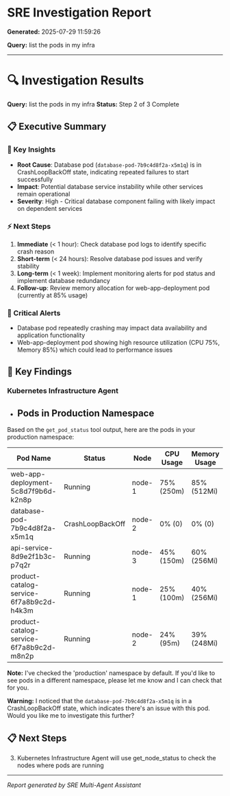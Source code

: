 # SRE Investigation Report

**Generated:** 2025-07-29 11:59:26

**Query:** list the pods in my infra

---

# 🔍 Investigation Results

**Query:** list the pods in my infra
**Status:** Step 2 of 3 Complete

## 📋 Executive Summary

### 🎯 Key Insights
- **Root Cause**: Database pod (`database-pod-7b9c4d8f2a-x5m1q`) is in CrashLoopBackOff state, indicating repeated failures to start successfully
- **Impact**: Potential database service instability while other services remain operational
- **Severity**: High - Critical database component failing with likely impact on dependent services

### ⚡ Next Steps
1. **Immediate** (< 1 hour): Check database pod logs to identify specific crash reason
2. **Short-term** (< 24 hours): Resolve database pod issues and verify stability
3. **Long-term** (< 1 week): Implement monitoring alerts for pod status and implement database redundancy
4. **Follow-up**: Review memory allocation for web-app-deployment pod (currently at 85% usage)

### 🚨 Critical Alerts
- Database pod repeatedly crashing may impact data availability and application functionality
- Web-app-deployment pod showing high resource utilization (CPU 75%, Memory 85%) which could lead to performance issues

## 🎯 Key Findings

### Kubernetes Infrastructure Agent
- ## Pods in Production Namespace

Based on the `get_pod_status` tool output, here are the pods in your production namespace:

| Pod Name | Status | Node | CPU Usage | Memory Usage |
|----------|--------|------|-----------|-------------|
| web-app-deployment-5c8d7f9b6d-k2n8p | Running | node-1 | 75% (250m) | 85% (512Mi) |
| database-pod-7b9c4d8f2a-x5m1q | CrashLoopBackOff | node-2 | 0% (0) | 0% (0) |
| api-service-8d9e2f1b3c-p7q2r | Running | node-3 | 45% (150m) | 60% (256Mi) |
| product-catalog-service-6f7a8b9c2d-h4k3m | Running | node-1 | 25% (100m) | 40% (256Mi) |
| product-catalog-service-6f7a8b9c2d-m8n2p | Running | node-2 | 24% (95m) | 39% (248Mi) |

**Note:** I've checked the 'production' namespace by default. If you'd like to see pods in a different namespace, please let me know and I can check that for you.

**Warning:** I noticed that the `database-pod-7b9c4d8f2a-x5m1q` is in a CrashLoopBackOff state, which indicates there's an issue with this pod. Would you like me to investigate this further?

## 📋 Next Steps

3. Kubernetes Infrastructure Agent will use get_node_status to check the nodes where pods are running


---
*Report generated by SRE Multi-Agent Assistant*
